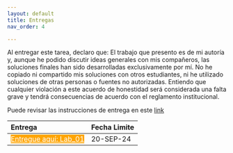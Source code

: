 ```yaml
---
layout: default
title: Entregas
nav_order: 4

---
```



<!-- 
| Entrega  |  Fecha Limite  |
|:---------|:---|
|[Entregue aqui: Lab_01](https://forms.gle/HpJNRU4FUzmcYkWJ7){: .btn .fs-5 .mb-4 .mb-md-0 .label-red}|20-SEP-24| -->


Al entregar este tarea, declaro que:
El trabajo que presento es de mi autoría y, aunque he podido discutir ideas generales con mis compañeros, las soluciones finales han sido desarrolladas exclusivamente por mí.
No he copiado ni compartido mis soluciones con otros estudiantes, ni he utilizado soluciones de otras personas o fuentes no autorizadas.
Entiendo que cualquier violación a este acuerdo de honestidad será considerada una falta grave y tendrá consecuencias de acuerdo con el reglamento institucional.

Puede revisar las instrucciones de entrega en este [link](https://docs.google.com/presentation/d/1vxzjLlmmjAMjNbW86etDO6KgpPabZ0xGaG_6unkGV_8/edit?usp=sharing
)

| Entrega  |  Fecha Limite  |
|:---------|:---|
|<a href="https://forms.gle/HpJNRU4FUzmcYkWJ7" class="btn fs-5 mb-4 mb-md-0" style="background-color: orange; color: white;">Entregue aquí: Lab_01</a> | 20-SEP-24 |


